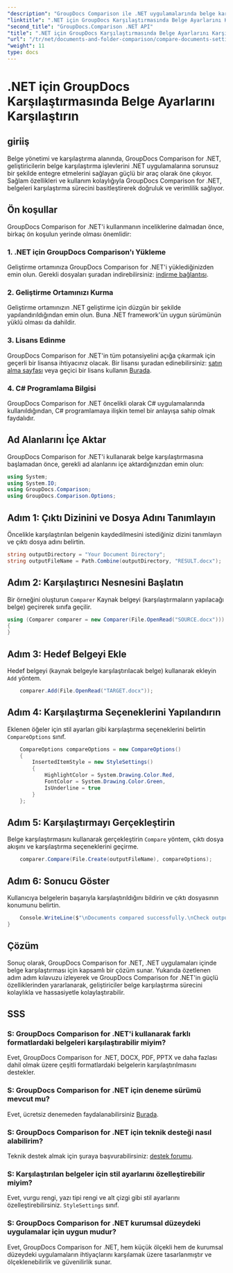 ```yaml
---
"description": "GroupDocs Comparison ile .NET uygulamalarında belge karşılaştırmasını kolaylaştırın. Gelişmiş özelliklerle belgeleri zahmetsizce karşılaştırın."
"linktitle": ".NET için GroupDocs Karşılaştırmasında Belge Ayarlarını Karşılaştırın"
"second_title": "GroupDocs.Comparison .NET API"
"title": ".NET için GroupDocs Karşılaştırmasında Belge Ayarlarını Karşılaştırın"
"url": "/tr/net/documents-and-folder-comparison/compare-documents-settings-dotnet/"
"weight": 11
type: docs
---
```

# .NET için GroupDocs Karşılaştırmasında Belge Ayarlarını Karşılaştırın

## giriiş
Belge yönetimi ve karşılaştırma alanında, GroupDocs Comparison for .NET, geliştiricilerin belge karşılaştırma işlevlerini .NET uygulamalarına sorunsuz bir şekilde entegre etmelerini sağlayan güçlü bir araç olarak öne çıkıyor. Sağlam özellikleri ve kullanım kolaylığıyla GroupDocs Comparison for .NET, belgeleri karşılaştırma sürecini basitleştirerek doğruluk ve verimlilik sağlıyor.
## Ön koşullar
GroupDocs Comparison for .NET'i kullanmanın inceliklerine dalmadan önce, birkaç ön koşulun yerinde olması önemlidir:
### 1. .NET için GroupDocs Comparison'ı Yükleme
Geliştirme ortamınıza GroupDocs Comparison for .NET'i yüklediğinizden emin olun. Gerekli dosyaları şuradan indirebilirsiniz: [indirme bağlantısı](https://releases.groupdocs.com/comparison/net/).
### 2. Geliştirme Ortamınızı Kurma
Geliştirme ortamınızın .NET geliştirme için düzgün bir şekilde yapılandırıldığından emin olun. Buna .NET framework'ün uygun sürümünün yüklü olması da dahildir.
### 3. Lisans Edinme
GroupDocs Comparison for .NET'in tüm potansiyelini açığa çıkarmak için geçerli bir lisansa ihtiyacınız olacak. Bir lisansı şuradan edinebilirsiniz: [satın alma sayfası](https://purchase.groupdocs.com/buy) veya geçici bir lisans kullanın [Burada](https://purchase.groupdocs.com/temporary-license/).
### 4. C# Programlama Bilgisi
GroupDocs Comparison for .NET öncelikli olarak C# uygulamalarında kullanıldığından, C# programlamaya ilişkin temel bir anlayışa sahip olmak faydalıdır.

## Ad Alanlarını İçe Aktar
GroupDocs Comparison for .NET'i kullanarak belge karşılaştırmasına başlamadan önce, gerekli ad alanlarını içe aktardığınızdan emin olun:
```csharp
using System;
using System.IO;
using GroupDocs.Comparison;
using GroupDocs.Comparison.Options;
```
## Adım 1: Çıktı Dizinini ve Dosya Adını Tanımlayın
Öncelikle karşılaştırılan belgenin kaydedilmesini istediğiniz dizini tanımlayın ve çıktı dosya adını belirtin.
```csharp
string outputDirectory = "Your Document Directory";
string outputFileName = Path.Combine(outputDirectory, "RESULT.docx");
```
## Adım 2: Karşılaştırıcı Nesnesini Başlatın
Bir örneğini oluşturun `Comparer` Kaynak belgeyi (karşılaştırmaların yapılacağı belge) geçirerek sınıfa geçilir.
```csharp
using (Comparer comparer = new Comparer(File.OpenRead("SOURCE.docx")))
{
}
```
## Adım 3: Hedef Belgeyi Ekle
Hedef belgeyi (kaynak belgeyle karşılaştırılacak belge) kullanarak ekleyin `Add` yöntem.
```csharp
    comparer.Add(File.OpenRead("TARGET.docx"));
```
## Adım 4: Karşılaştırma Seçeneklerini Yapılandırın
Eklenen öğeler için stil ayarları gibi karşılaştırma seçeneklerini belirtin `CompareOptions` sınıf.
```csharp
    CompareOptions compareOptions = new CompareOptions()
    {
        InsertedItemStyle = new StyleSettings()
        {
            HighlightColor = System.Drawing.Color.Red,
            FontColor = System.Drawing.Color.Green,
            IsUnderline = true
        }
    };
```
## Adım 5: Karşılaştırmayı Gerçekleştirin
Belge karşılaştırmasını kullanarak gerçekleştirin `Compare` yöntem, çıktı dosya akışını ve karşılaştırma seçeneklerini geçirme.
```csharp
    comparer.Compare(File.Create(outputFileName), compareOptions);
```
## Adım 6: Sonucu Göster
Kullanıcıya belgelerin başarıyla karşılaştırıldığını bildirin ve çıktı dosyasının konumunu belirtin.
```csharp
    Console.WriteLine($"\nDocuments compared successfully.\nCheck output in {Directory.GetCurrentDirectory()}.");
}
```

## Çözüm
Sonuç olarak, GroupDocs Comparison for .NET, .NET uygulamaları içinde belge karşılaştırması için kapsamlı bir çözüm sunar. Yukarıda özetlenen adım adım kılavuzu izleyerek ve GroupDocs Comparison for .NET'in güçlü özelliklerinden yararlanarak, geliştiriciler belge karşılaştırma sürecini kolaylıkla ve hassasiyetle kolaylaştırabilir.
## SSS
### S: GroupDocs Comparison for .NET'i kullanarak farklı formatlardaki belgeleri karşılaştırabilir miyim?
Evet, GroupDocs Comparison for .NET, DOCX, PDF, PPTX ve daha fazlası dahil olmak üzere çeşitli formatlardaki belgelerin karşılaştırılmasını destekler.
### S: GroupDocs Comparison for .NET için deneme sürümü mevcut mu?
Evet, ücretsiz denemeden faydalanabilirsiniz [Burada](https://releases.groupdocs.com/).
### S: GroupDocs Comparison for .NET için teknik desteği nasıl alabilirim?
Teknik destek almak için şuraya başvurabilirsiniz: [destek forumu](https://forum.groupdocs.com/c/comparison/12).
### S: Karşılaştırılan belgeler için stil ayarlarını özelleştirebilir miyim?
Evet, vurgu rengi, yazı tipi rengi ve alt çizgi gibi stil ayarlarını özelleştirebilirsiniz. `StyleSettings` sınıf.
### S: GroupDocs Comparison for .NET kurumsal düzeydeki uygulamalar için uygun mudur?
Evet, GroupDocs Comparison for .NET, hem küçük ölçekli hem de kurumsal düzeydeki uygulamaların ihtiyaçlarını karşılamak üzere tasarlanmıştır ve ölçeklenebilirlik ve güvenilirlik sunar.